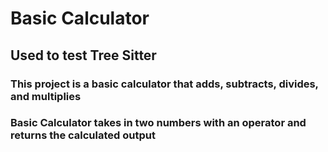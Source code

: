 # Basic Calculator

## Used to test Tree Sitter

### This project is a basic calculator that adds, subtracts, divides, and multiplies

### Basic Calculator takes in two numbers with an operator and returns the calculated output
